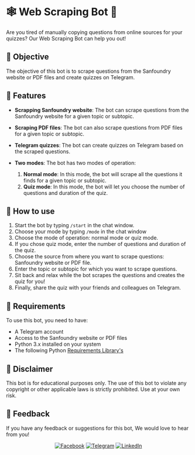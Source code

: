 # 🕸️ Web Scraping Bot 🤖

Are you tired of manually copying questions from online sources for your quizzes? Our Web Scraping Bot can help you out! 

## 🎯 Objective

The objective of this bot is to scrape questions from the Sanfoundry website or PDF files and create quizzes on Telegram. 

## 📝 Features

- **Scrapping Sanfoundry website**: The bot can scrape questions from the Sanfoundry website for a given topic or subtopic. 

- **Scraping PDF files**: The bot can also scrape questions from PDF files for a given topic or subtopic.

- **Telegram quizzes**: The bot can create quizzes on Telegram based on the scraped questions.

- **Two modes**: The bot has two modes of operation:
  1. **Normal mode**: In this mode, the bot will scrape all the questions it finds for a given topic or subtopic.
  2. **Quiz mode**: In this mode, the bot will let you choose the number of questions and duration of the quiz. 

## 🚀 How to use

1. Start the bot by typing `/start` in the chat window.
2. Choose your mode by typing `/mode` in the chat window
3. Choose the mode of operation: normal mode or quiz mode.
4. If you chose quiz mode, enter the number of questions and duration of the quiz.
5. Choose the source from where you want to scrape questions: Sanfoundry website or PDF file.
6. Enter the topic or subtopic for which you want to scrape questions.
7. Sit back and relax while the bot scrapes the questions and creates the quiz for you!
8. Finally, share the quiz with your friends and colleagues on Telegram.

## 📌 Requirements

To use this bot, you need to have:
- A Telegram account
- Access to the Sanfoundry website or PDF files
- Python 3.x installed on your system
- The following Python <a href="https://github.com/OsamaM0/MSQ_Webscrapping_Telegram_bot/blob/main/requirements.txt">Requirements Library's </a>

## 📝 Disclaimer

This bot is for educational purposes only. The use of this bot to violate any copyright or other applicable laws is strictly prohibited. Use at your own risk.

## 📧 Feedback

If you have any feedback or suggestions for this bot, We would love to hear from you!
<p align="center">
  <a href="https://www.facebook.com/profile.php?id=100010073048538&mibextid=ZbWKwL"><img src="https://img.icons8.com/color/48/000000/facebook.png" alt="Facebook"/></a>
  <a href="https://t.me/Osama_Mo7"><img src="https://img.icons8.com/color/48/000000/telegram-app.png" alt="Telegram"/></a>
  <a href="https://www.linkedin.com/in/osama-mohammed-456502205"><img src="https://img.icons8.com/color/48/000000/linkedin.png" alt="LinkedIn"/></a>
</p>

